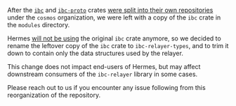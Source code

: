 After the [`ibc`][ibc] and [`ibc-proto`][ibc-proto] crates
[were split into their own repositories][split-tweet] under
the `cosmos` organization, we were left with a copy of
the `ibc` crate in the `modules` directory.

Hermes [will not be using][split-issue] the original `ibc` crate anymore,
so we decided to rename the leftover copy of the `ibc` crate to `ibc-relayer-types`,
and to trim it down to contain only the data structures used by the relayer.

This change does not impact end-users of Hermes, but may affect downstream
consumers of the `ibc-relayer` library in some cases.

Please reach out to us if you encounter any issue following from
this reorganization of the repository.

[ibc]: https://github.com/cosmos/ibc-rs
[ibc-proto]: https://github.com/soohoio/ibc-proto-rs
[cosmos]: https://github.com/cosmos
[split-tweet]: https://twitter.com/informalinc/status/1578120684508692481
[split-issue]: https://github.com/informalsystems/hermes/issues/2639
